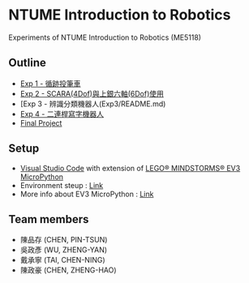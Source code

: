 # NTUME Introduction to Robotics
Experiments of NTUME Introduction to Robotics (ME5118)

## Outline
* [Exp 1 - 循跡投筆車](Exp1/README.md)
* [Exp 2 - SCARA(4Dof)與上銀六軸(6Dof)使用](Exp2/README.md)
* [Exp 3 - 辨識分類機器人(Exp3/README.md)
* [Exp 4 - 二連桿寫字機器人](Exp4/README.md)
* [Final Project](Final/README.md)

## Setup
* [Visual Studio Code](https://code.visualstudio.com/) with extension of [LEGO® MINDSTORMS® EV3 MicroPython](https://marketplace.visualstudio.com/items?itemName=lego-education.ev3-micropython) 
* Environment steup : [Link](https://education.lego.com/en-us/product-resources/mindstorms-ev3/teacher-resources/python-for-ev3)
* More info about EV3 MicroPython : [Link](https://pybricks.com/ev3-micropython/index.html)

## Team members
* 陳品存 (CHEN, PIN-TSUN)
* 吳政彥 (WU, ZHENG-YAN)
* 戴承寧 (TAI, CHEN-NING)
* 陳政豪 (CHEN, ZHENG-HAO)
